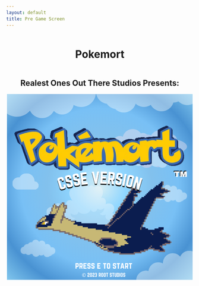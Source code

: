 ```yaml
---
layout: default
title: Pre Game Screen
---
```

<div style="display: flex; justify-content: center; align-items: center;">
    <h1>Pokemort</h1>
</div>

<div style="display: flex; justify-content: center; align-items: center;">
    <h2>Realest Ones Out There Studios Presents:</h2>
</div>


<div style="display: flex; justify-content: center; align-items: center;">
    <a href="https://tvick22.github.io/MORTal_Combat_Game/2023/11/02/New_Game.html">
    <img src="images/titlescreen.png" alt="Title Screen">
</div>

